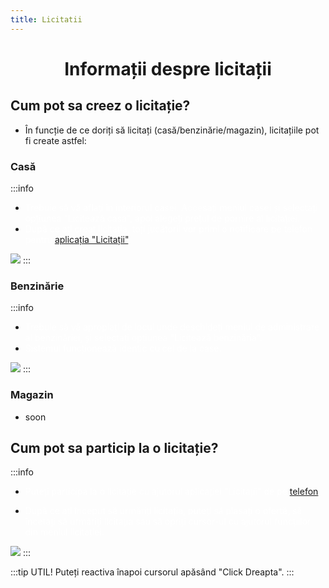 ```yaml
---
title: Licitatii
---
```



# <span class="title-font"><center>Informații despre licitații</center></span>

## <span class="header-font">Cum pot sa creez o licitație?</span>

- În funcție de ce doriți să licitați (casă/benzinărie/magazin), licitațiile pot fi create astfel:

### <span class="header-font">Casă</span>

:::info
- <span style="color:white">Trebuie să vă aflați în interiorul casei. Accesați meniul casei și selectați opțiunea "Licitează casa", apoi alegeți prețul de pornire al licitației.</span>
- <span style="color:white">După ce ați creat licitația, toți jucătorii vor primi o notificare pe telefon pentru [aplicația "Licitații"](/general/telefon.html#aplicatia-licitatii).</span>

![](https://i.imgur.com/VCBmZue.gif)
:::
### <span class="header-font">Benzinărie</span>

:::info
- <span style="color:white">Trebuie să vă apropiați de locul unde deschideți meniul de administrare al benzinăriei, și selectați opțiunea "Licitează benzinăria".</span>
- <span style="color:white">Sistemul funcționează identic cu cel de la case.</span>

![](https://i.imgur.com/R5aEYyd.png)
:::

### <span class="header-font">Magazin</span>

- soon

## <span class="header-font">Cum pot sa particip la o licitație?</span>

:::info
- <span style="color:white">Puteți participa la o licitație cu ajutorul aplicației "Licitații" de pe [telefon](/general/telefon.html#aplicatia-licitatii).</span>

- <span style="color:white">După ce ați început să urmăriți licitația, puteți să plasați o ofertă, să încetați să urmăriți licitația sau să opriți cursor-ul cu ajutorul funcțiilor din meniul licitației.</span>

![](https://i.imgur.com/VUTfE0t.gif)
:::

:::tip UTIL!
Puteți reactiva înapoi cursorul apăsând "Click Dreapta".
:::